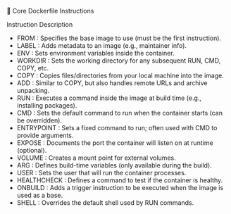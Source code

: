 🧱 Core Dockerfile Instructions

Instruction  Description
- FROM : Specifies the base image to use (must be the first instruction).
- LABEL : Adds metadata to an image (e.g., maintainer info).
- ENV : Sets environment variables inside the container.
- WORKDIR : Sets the working directory for any subsequent RUN, CMD, COPY, etc.
- COPY : Copies files/directories from your local machine into the image.
- ADD : Similar to COPY, but also handles remote URLs and archive unpacking.
- RUN : Executes a command inside the image at build time (e.g., installing packages).
- CMD : Sets the default command to run when the container starts (can be overridden).
- ENTRYPOINT : Sets a fixed command to run; often used with CMD to provide arguments.
- EXPOSE : Documents the port the container will listen on at runtime (optional).
- VOLUME : Creates a mount point for external volumes.
- ARG : Defines build-time variables (only available during the build).
- USER : Sets the user that will run the container processes.
- HEALTHCHECK : Defines a command to test if the container is healthy.
- ONBUILD : Adds a trigger instruction to be executed when the image is used as a base.
- SHELL : Overrides the default shell used by RUN commands.

